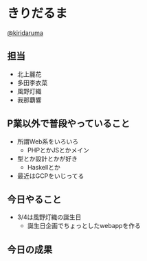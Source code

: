 # きりだるま

[@kiridaruma](https://twitter.com/kiridaruma)

## 担当

- 北上麗花
- 多田李衣菜
- 風野灯織
- 我那覇響

## P業以外で普段やっていること

- 所謂Web系をいろいろ
  - PHPとかJSとかメイン
- 型とか設計とかが好き
  - Haskellとか
- 最近はGCPをいじってる

## 今日やること

- 3/4は風野灯織の誕生日
  - 誕生日企画でちょっとしたwebappを作る

## 今日の成果

